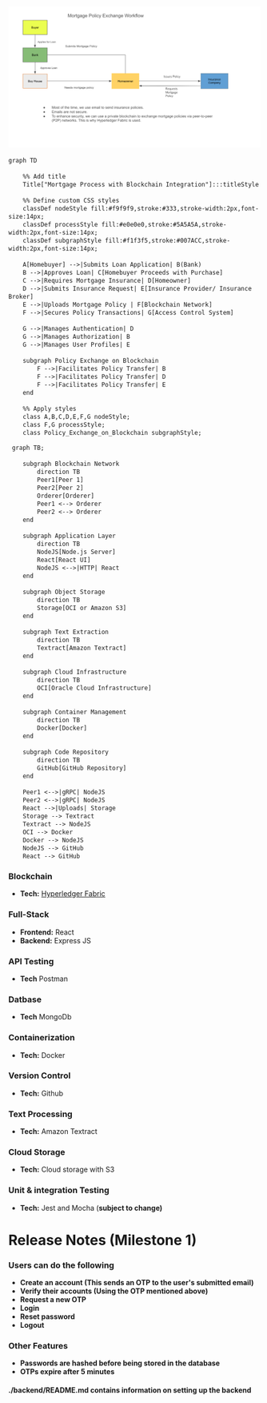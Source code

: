 ![mortgage_policy_exchange_workdlow.png](mortgage_policy_exchange_workdlow.png)

```mermaid
graph TD

    %% Add title
    Title["Mortgage Process with Blockchain Integration"]:::titleStyle

    %% Define custom CSS styles
    classDef nodeStyle fill:#f9f9f9,stroke:#333,stroke-width:2px,font-size:14px;
    classDef processStyle fill:#e0e0e0,stroke:#5A5A5A,stroke-width:2px,font-size:14px;
    classDef subgraphStyle fill:#f1f3f5,stroke:#007ACC,stroke-width:2px,font-size:14px;

    A[Homebuyer] -->|Submits Loan Application| B(Bank)
    B -->|Approves Loan| C[Homebuyer Proceeds with Purchase]
    C -->|Requires Mortgage Insurance| D[Homeowner]
    D -->|Submits Insurance Request| E[Insurance Provider/ Insurance Broker]
    E -->|Uploads Mortgage Policy | F[Blockchain Network]
    F -->|Secures Policy Transactions| G[Access Control System]

    G -->|Manages Authentication| D
    G -->|Manages Authorization| B
    G -->|Manages User Profiles| E

    subgraph Policy Exchange on Blockchain
        F -->|Facilitates Policy Transfer| B
        F -->|Facilitates Policy Transfer| D
        F -->|Facilitates Policy Transfer| E
    end

    %% Apply styles
    class A,B,C,D,E,F,G nodeStyle;
    class F,G processStyle;
    class Policy_Exchange_on_Blockchain subgraphStyle;
```

```mermaid
 graph TB;

    subgraph Blockchain Network
        direction TB
        Peer1[Peer 1]
        Peer2[Peer 2]
        Orderer[Orderer]
        Peer1 <--> Orderer
        Peer2 <--> Orderer
    end

    subgraph Application Layer
        direction TB
        NodeJS[Node.js Server]
        React[React UI]
        NodeJS <-->|HTTP| React
    end

    subgraph Object Storage
        direction TB
        Storage[OCI or Amazon S3]
    end

    subgraph Text Extraction
        direction TB
        Textract[Amazon Textract]
    end

    subgraph Cloud Infrastructure
        direction TB
        OCI[Oracle Cloud Infrastructure]
    end

    subgraph Container Management
        direction TB
        Docker[Docker]
    end

    subgraph Code Repository
        direction TB
        GitHub[GitHub Repository]
    end

    Peer1 <-->|gRPC| NodeJS
    Peer2 <-->|gRPC| NodeJS
    React -->|Uploads| Storage
    Storage --> Textract
    Textract --> NodeJS
    OCI --> Docker
    Docker --> NodeJS
    NodeJS --> GitHub
    React --> GitHub
```

### Blockchain

- **Tech:** [Hyperledger Fabric](https://docs.google.com/presentation/d/1SrBRrJa8lHw4Rct_hfm9C1ss2U1PXXnyWtEB_lxk8_Y/edit?usp=sharing)

### Full-Stack

- **Frontend:** React
- **Backend:** Express JS

### API Testing

- **Tech** Postman

### Datbase

- **Tech** MongoDb

### Containerization

- **Tech:** Docker

### Version Control

- **Tech:** Github

### Text Processing

- **Tech:** Amazon Textract

### Cloud Storage

- **Tech:** Cloud storage with S3

### Unit & integration Testing

- **Tech:** Jest and Mocha (<b>subject to change)


# Release Notes (Milestone 1)

### Users can do the following
- Create an account (This sends an OTP to the user's submitted email)
- Verify their accounts (Using the OTP mentioned above)
- Request a new OTP
- Login
- Reset password
- Logout

### Other Features
- Passwords are hashed before being stored in the database
- OTPs expire after 5 minutes

#### ./backend/README.md contains information on setting up the backend
